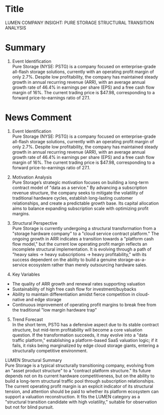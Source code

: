 # Title
LUMEN COMPANY INSIGHT: PURE STORAGE STRUCTURAL TRANSITION ANALYSIS

# Summary
1. Event Identification  
Pure Storage (NYSE: PSTG) is a company focused on enterprise-grade all-flash storage solutions, currently with an operating profit margin of only 2.7%. Despite low profitability, the company has maintained steady growth in annual recurring revenue (ARR), with an average annual growth rate of 46.4% in earnings per share (EPS) and a free cash flow margin of 16%. The current trading price is $47.98, corresponding to a forward price-to-earnings ratio of 27.1.

# News Comment
1. Event Identification  
Pure Storage (NYSE: PSTG) is a company focused on enterprise-grade all-flash storage solutions, currently with an operating profit margin of only 2.7%. Despite low profitability, the company has maintained steady growth in annual recurring revenue (ARR), with an average annual growth rate of 46.4% in earnings per share (EPS) and a free cash flow margin of 16%. The current trading price is $47.98, corresponding to a forward price-to-earnings ratio of 27.1.

2. Motivation Analysis  
Pure Storage’s strategic motivation focuses on building a long-term contract model of "data as a service." By advancing a subscription revenue structure, the company seeks to mitigate the volatility of traditional hardware cycles, establish long-lasting customer relationships, and create a predictable growth base. Its capital allocation aims to balance expanding subscription scale with optimizing profit margins.

3. Structural Perspective  
Pure Storage is currently undergoing a structural transformation from a "storage hardware company" to a "cloud service contract platform." The ongoing growth in ARR indicates a transition towards a "platform cash flow model," but the current low operating profit margin reflects an incomplete structural implementation. It is evolving through a path of "heavy sales → heavy subscriptions → heavy profitability," with its success dependent on the ability to build a genuine storage-as-a-service ecosystem rather than merely outsourcing hardware sales.

4. Key Variables  
- The quality of ARR growth and renewal rates supporting valuation  
- Sustainability of high free cash flow for investment/buybacks  
- Ability to maintain differentiation amidst fierce competition in cloud-native and edge storage  
- Continuous improvement of operating profit margins to break free from the traditional "low margin hardware trap"  

5. Trend Forecast  
In the short term, PSTG has a defensive aspect due to its stable contract structure, but mid-term profitability will become a core valuation question. If the transformation succeeds, it may evolve into a "data traffic platform," establishing a platform-based SaaS valuation logic; if it fails, it risks being marginalized by edge cloud storage giants, entering a structurally competitive environment.

LUMEN Structural Summary  
Pure Storage is a typical structurally transitioning company, evolving from an "asset product structure" to a "contract platform structure." Its future depends not on its current hardware competitiveness, but on the ability to build a long-term structural traffic pool through subscription relationships. The current operating profit margin is an explicit indicator of its structural tension, and attention should be paid to whether its platform ecosystem can support a valuation reconstruction. It fits the LUMEN category as a "structural transition candidate with high volatility," suitable for observation but not for blind pursuit.
